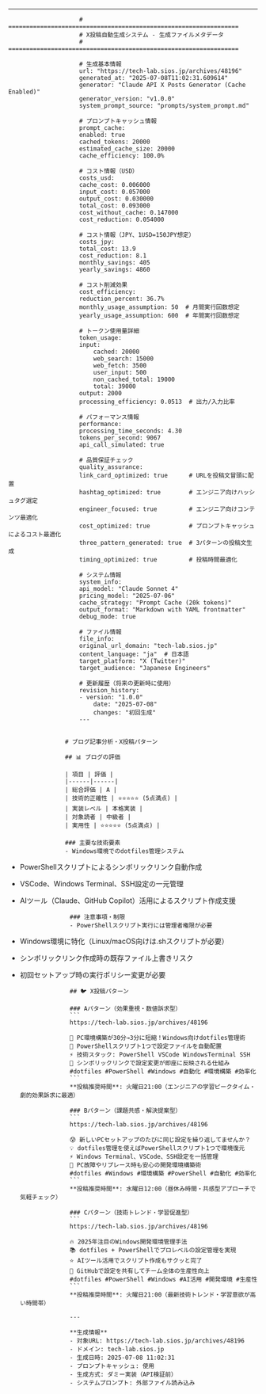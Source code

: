 ---
                        # =================================================================
                        # X投稿自動生成システム - 生成ファイルメタデータ
                        # =================================================================

                        # 生成基本情報
                        url: "https://tech-lab.sios.jp/archives/48196"
                        generated_at: "2025-07-08T11:02:31.609614"
                        generator: "Claude API X Posts Generator (Cache Enabled)"
                        generator_version: "v1.0.0"
                        system_prompt_source: "prompts/system_prompt.md"

                        # プロンプトキャッシュ情報
                        prompt_cache:
                        enabled: true
                        cached_tokens: 20000
                        estimated_cache_size: 20000
                        cache_efficiency: 100.0%

                        # コスト情報（USD）
                        costs_usd:
                        cache_cost: 0.006000
                        input_cost: 0.057000
                        output_cost: 0.030000
                        total_cost: 0.093000
                        cost_without_cache: 0.147000
                        cost_reduction: 0.054000

                        # コスト情報（JPY、1USD=150JPY想定）
                        costs_jpy:
                        total_cost: 13.9
                        cost_reduction: 8.1
                        monthly_savings: 405
                        yearly_savings: 4860

                        # コスト削減効果
                        cost_efficiency:
                        reduction_percent: 36.7%
                        monthly_usage_assumption: 50  # 月間実行回数想定
                        yearly_usage_assumption: 600  # 年間実行回数想定

                        # トークン使用量詳細
                        token_usage:
                        input:
                            cached: 20000
                            web_search: 15000
                            web_fetch: 3500
                            user_input: 500
                            non_cached_total: 19000
                            total: 39000
                        output: 2000
                        processing_efficiency: 0.0513  # 出力/入力比率

                        # パフォーマンス情報
                        performance:
                        processing_time_seconds: 4.30
                        tokens_per_second: 9067
                        api_call_simulated: true

                        # 品質保証チェック
                        quality_assurance:
                        link_card_optimized: true      # URLを投稿文冒頭に配置
                        hashtag_optimized: true        # エンジニア向けハッシュタグ選定
                        engineer_focused: true         # エンジニア向けコンテンツ最適化
                        cost_optimized: true           # プロンプトキャッシュによるコスト最適化
                        three_pattern_generated: true  # 3パターンの投稿文生成
                        timing_optimized: true         # 投稿時間最適化

                        # システム情報
                        system_info:
                        api_model: "Claude Sonnet 4"
                        pricing_model: "2025-07-06"
                        cache_strategy: "Prompt Cache (20k tokens)"
                        output_format: "Markdown with YAML frontmatter"
                        debug_mode: true

                        # ファイル情報
                        file_info:
                        original_url_domain: "tech-lab.sios.jp"
                        content_language: "ja"  # 日本語
                        target_platform: "X (Twitter)"
                        target_audience: "Japanese Engineers"

                        # 更新履歴（将来の更新時に使用）
                        revision_history:
                        - version: "1.0.0"
                            date: "2025-07-08"
                            changes: "初回生成"
                        ---

                        
                    # ブログ記事分析・X投稿パターン

                    ## 📊 ブログの評価

                    | 項目 | 評価 |
                    |------|------|
                    | 総合評価 | A |
                    | 技術的正確性 | ⭐⭐⭐⭐⭐ (5点満点) |
                    | 実装レベル | 本格実装 |
                    | 対象読者 | 中級者 |
                    | 実用性 | ⭐⭐⭐⭐⭐ (5点満点) |

                    ### 主要な技術要素
                    - Windows環境でのdotfiles管理システム
- PowerShellスクリプトによるシンボリックリンク自動作成
- VSCode、Windows Terminal、SSH設定の一元管理
- AIツール（Claude、GitHub Copilot）活用によるスクリプト作成支援

                    ### 注意事項・制限
                    - PowerShellスクリプト実行には管理者権限が必要
- Windows環境に特化（Linux/macOS向けは.shスクリプトが必要）
- シンボリックリンク作成時の既存ファイル上書きリスク
- 初回セットアップ時の実行ポリシー変更が必要

                    ## 🐦 X投稿パターン

                    ### Aパターン（効果重視・数値訴求型）
                    ```
                    https://tech-lab.sios.jp/archives/48196

                    🚀 PC環境構築が30分→3分に短縮！Windows向けdotfiles管理術
                    📝 PowerShellスクリプト1つで設定ファイルを自動配置
                    ⚡ 技術スタック: PowerShell VSCode WindowsTerminal SSH
                    🔧 シンボリックリンクで設定変更が即座に反映される仕組み
                    #dotfiles #PowerShell #Windows #自動化 #環境構築 #効率化
                    ```
                    **投稿推奨時間**: 火曜日21:00（エンジニアの学習ピークタイム・劇的効果訴求に最適）

                    ### Bパターン（課題共感・解決提案型）
                    ```
                    https://tech-lab.sios.jp/archives/48196

                    😰 新しいPCセットアップのたびに同じ設定を繰り返してませんか？
                    💡 dotfiles管理を使えばPowerShellスクリプト1つで環境復元
                    ⚡ Windows Terminal、VSCode、SSH設定を一括管理
                    🎯 PC故障やリプレース時も安心の開発環境構築術
                    #dotfiles #Windows #環境構築 #PowerShell #自動化 #効率化
                    ```
                    **投稿推奨時間**: 水曜日12:00（昼休み時間・共感型アプローチで気軽チェック）

                    ### Cパターン（技術トレンド・学習促進型）
                    ```
                    https://tech-lab.sios.jp/archives/48196

                    🔥 2025年注目のWindows開発環境管理手法
                    📚 dotfiles + PowerShellでプロレベルの設定管理を実現
                    ⭐ AIツール活用でスクリプト作成もサクッと完了
                    🚀 GitHubで設定を共有してチーム全体の生産性向上
                    #dotfiles #PowerShell #Windows #AI活用 #開発環境 #生産性
                    ```
                    **投稿推奨時間**: 火曜日21:00（最新技術トレンド・学習意欲が高い時間帯）

                    ---

                    **生成情報**
                    - 対象URL: https://tech-lab.sios.jp/archives/48196
                    - ドメイン: tech-lab.sios.jp
                    - 生成日時: 2025-07-08 11:02:31
                    - プロンプトキャッシュ: 使用
                    - 生成方式: ダミー実装（API検証前）
                    - システムプロンプト: 外部ファイル読み込み
                    
